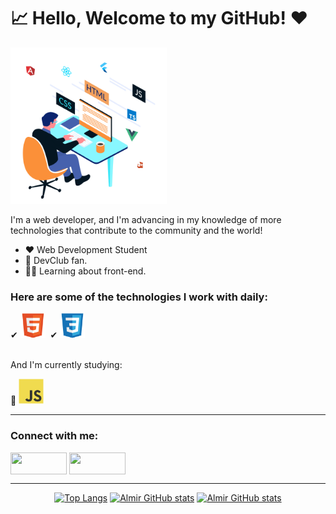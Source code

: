 # 📈 Hello, Welcome to my GitHub! ❤

 <p><img src = "banner.gif" width = "250px" /></p>
 
I'm a web developer, and I'm advancing in my knowledge of more technologies that contribute to the community and the world!

- ❤ Web Development Student
- 💜 DevClub fan.
- 👩‍💻 Learning about front-end.

<h3>Here are some of the technologies I work with daily:</h3>

<div>
 ✔ <img src="https://github.com/devicons/devicon/blob/master/icons/html5/html5-original.svg" title="HTML5" alt="HTML" width="40" height="40"/>&nbsp;
 ✔ <img src="https://raw.githubusercontent.com/devicons/devicon/6910f0503efdd315c8f9b858234310c06e04d9c0/icons/css3/css3-original.svg" title="CSS3" alt="CSS" width="40" height="40"/>&nbsp;
  <br> <br>
  <p>And I'm currently studying:</p>
 📌 <img src="https://github.com/devicons/devicon/blob/master/icons/javascript/javascript-original.svg" title="JavaScript" alt="JavaScript" width="40" height="40"/>&nbsp;
 <!--📌 <img src="https://github.com/devicons/devicon/blob/master/icons/react/react-original-wordmark.svg" title="React" alt="React" width="40" height="40"/>&nbsp; -->
</div>

---

<div>
 <h3 align="left">Connect with me:</h3>
<p align="left">
<a href="https://www.linkedin.com/in/almir-ramos-7344962b3" target="blank"><img align="center" src="https://img.shields.io/badge/LinkedIn-0077B5?style=for-the-badge&logo=linkedin&logoColor=white" alt="" title="Linkedin" height="35" width="90" /></a>
<a href="https://www.instagram.com/almirramos77/" target="blank"><img align="center" src="https://img.shields.io/badge/Instagram-E4405F?style=for-the-badge&logo=instagram&logoColor=white" alt="" title="Instagram" height="35" width="90" /></a>
</div>

---

<div align = "center">
 
[![Top Langs](https://github-readme-stats.vercel.app/api/top-langs/?username=Almirsr7&show_icons=true&theme=codeSTACKr&count_private=true)](https://github.com/anuraghazra/github-readme-stats)
[![Almir GitHub stats](https://github-readme-stats.vercel.app/api?username=Almirsr7&show_icons=true&show_icons=true&theme=codeSTACKr&count_private=true)](https://github.com/anuraghazra/github-readme-stats)
[![Almir GitHub stats](https://github-readme-stats.vercel.app/api?username=almirsr7)](https://github.com/anuraghazra/github-readme-stats)
</div>




